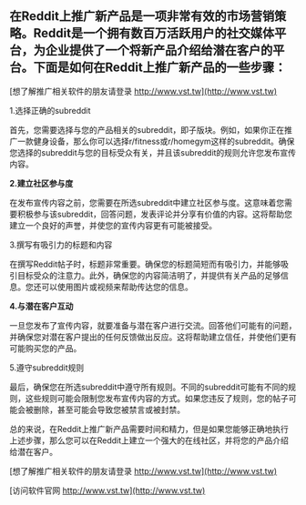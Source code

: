 ## **在Reddit上推广新产品是一项非常有效的市场营销策略。Reddit是一个拥有数百万活跃用户的社交媒体平台，为企业提供了一个将新产品介绍给潜在客户的平台。下面是如何在Reddit上推广新产品的一些步骤：**

[想了解推广相关软件的朋友请登录 http://www.vst.tw](http://www.vst.tw)

1.选择正确的subreddit

首先，您需要选择与您的产品相关的subreddit，即子版块。例如，如果你正在推广一款健身设备，那么你可以选择r/fitness或r/homegym这样的subreddit。确保您选择的subreddit与您的目标受众有关，并且该subreddit的规则允许您发布宣传内容。

**2.建立社区参与度**

在发布宣传内容之前，您需要在所选subreddit中建立社区参与度。这意味着您需要积极参与该subreddit，回答问题，发表评论并分享有价值的内容。这将帮助您建立一个良好的声誉，并使您的宣传内容更有可能被接受。

3.撰写有吸引力的标题和内容

在撰写Reddit帖子时，标题非常重要。确保您的标题简短而有吸引力，并能够吸引目标受众的注意力。此外，确保您的内容简洁明了，并提供有关产品的足够信息。您还可以使用图片或视频来帮助传达您的信息。

**4.与潜在客户互动**

一旦您发布了宣传内容，就要准备与潜在客户进行交流。回答他们可能有的问题，并确保您对潜在客户提出的任何反馈做出反应。这将帮助建立信任，并使他们更有可能购买您的产品。

5.遵守subreddit规则

最后，确保您在所选subreddit中遵守所有规则。不同的subreddit可能有不同的规则，这些规则可能会限制您发布宣传内容的方式。如果您违反了规则，您的帖子可能会被删除，甚至可能会导致您被禁言或被封禁。

总的来说，在Reddit上推广新产品需要时间和精力，但是如果您能够正确地执行上述步骤，那么您可以在Reddit上建立一个强大的在线社区，并将您的产品介绍给潜在客户。

[想了解推广相关软件的朋友请登录 http://www.vst.tw](http://www.vst.tw)


[访问软件官网 http://www.vst.tw](http://www.vst.tw)
